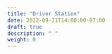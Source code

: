 ```yaml
---
title: "Driver Station"
date: 2022-09-21T14:00:00-07:00
draft: true
description: " "
weight: 0
---
```


